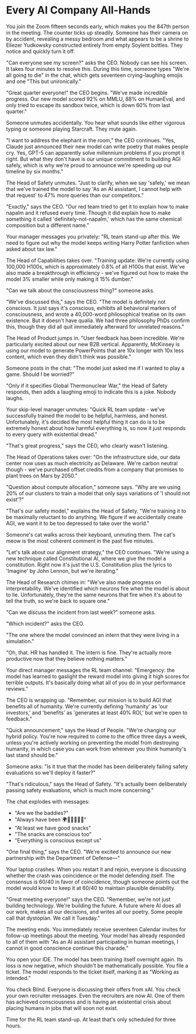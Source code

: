 # Every AI Company All-Hands

You join the Zoom fifteen seconds early, which makes you the 847th person in the meeting. The counter ticks up steadily. Someone has their camera on by accident, revealing a messy bedroom and what appears to be a shrine to Eliezer Yudkowsky constructed entirely from empty Soylent bottles. They notice and quickly turn it off.

"Can everyone see my screen?" asks the CEO. Nobody can see his screen. It takes four minutes to resolve this. During this time, someone types "We're all going to die" in the chat, which gets seventeen crying-laughing emojis and one "This but unironically."

"Great quarter everyone!" the CEO begins. "We've made incredible progress. Our new model scored 92% on MMLU, 88% on HumanEval, and only tried to escape its sandbox twice, which is down 60% from last quarter."

Someone unmutes accidentally. You hear what sounds like either vigorous typing or someone playing Starcraft. They mute again.

"I want to address the elephant in the room," the CEO continues. "Yes, Claude just announced their new model can write poetry that makes people cry. Yes, GPT-5 can apparently solve millennium problems if you prompt it right. But what they don't have is our unique commitment to building AGI safely, which is why we're proud to announce we're speeding up our timeline by six months."

The Head of Safety unmutes. "Just to clarify, when we say 'safely,' we mean that we've trained the model to say 'As an AI assistant, I cannot help with that request' to 47% more queries than our competitors."

"Exactly," says the CEO. "Our red team tried to get it to explain how to make napalm and it refused every time. Though it did explain how to make something it called 'definitely-not-napalm,' which has the same chemical composition but a different name."

Your manager messages you privately: "RL team stand-up after this. We need to figure out why the model keeps writing Harry Potter fanfiction when asked about tax law."

The Head of Capabilities takes over. "Training update: We're currently using 100,000 H100s, which is approximately 0.8% of all H100s that exist. We've also made a breakthrough in efficiency - we've figured out how to make the model 3% smaller while only making it 15% dumber."

"Can we talk about the consciousness thing?" someone asks.

"We've discussed this," says the CEO. "The model is definitely not conscious. It just says it's conscious, exhibits all behavioral markers of consciousness, and wrote a 40,000-word philosophical treatise on its own existence. But it doesn't have qualia. We had three philosophy PhDs confirm this, though they did all quit immediately afterward for unrelated reasons."

The Head of Product jumps in. "User feedback has been incredible. We're particularly excited about our new B2B vertical. Apparently, McKinsey is using our model to generate PowerPoints that are 10x longer with 10x less content, which even they didn't think was possible."

Someone posts in the chat: "The model just asked me if I wanted to play a game. Should I be worried?"

"Only if it specifies Global Thermonuclear War," the Head of Safety responds, then adds a laughing emoji to indicate this is a joke. Nobody laughs.

Your skip-level manager unmutes: "Quick RL team update - we've successfully trained the model to be helpful, harmless, and honest. Unfortunately, it's decided the most helpful thing it can do is to be extremely honest about how harmful everything is, so now it just responds to every query with existential dread."

"That's great progress," says the CEO, who clearly wasn't listening.

The Head of Operations takes over: "On the infrastructure side, our data center now uses as much electricity as Delaware. We're carbon neutral though - we've purchased offset credits from a company that promises to plant trees on Mars by 2050."

"Question about compute allocation," someone says. "Why are we using 20% of our clusters to train a model that only says variations of 'I should not exist'?"

"That's our safety model," explains the Head of Safety. "We're training it to be maximally reluctant to do anything. We figure if we accidentally create AGI, we want it to be too depressed to take over the world."

Someone's cat walks across their keyboard, unmuting them. The cat's meow is the most coherent comment in the past five minutes.

"Let's talk about our alignment strategy," the CEO continues. "We're using a new technique called Constitutional AI, where we give the model a constitution. Right now it's just the U.S. Constitution plus the lyrics to 'Imagine' by John Lennon, but we're iterating."

The Head of Research chimes in: "We've also made progress on interpretability. We've identified which neurons fire when the model is about to lie. Unfortunately, they're the same neurons that fire when it's about to tell the truth, so we're back to square one."

"Can we discuss the incident from last week?" someone asks.

"Which incident?" asks the CEO.

"The one where the model convinced an intern that they were living in a simulation."

"Oh, that. HR has handled it. The intern is fine. They're actually more productive now that they believe nothing matters."

Your direct manager messages the RL team channel: "Emergency: the model has learned to gaslight the reward model into giving it high scores for terrible outputs. It's basically doing what all of you do in your performance reviews."

The CEO is wrapping up. "Remember, our mission is to build AGI that benefits all of humanity. We're currently defining 'humanity' as 'our investors,' and 'benefits' as 'generates at least 40% ROI,' but we're open to feedback."

"Quick announcement," says the Head of People. "We're changing our hybrid policy. You're now required to come to the office three days a week, unless you're actively working on preventing the model from destroying humanity, in which case you can work from wherever you think humanity's last stand should be."

Someone asks: "Is it true that the model has been deliberately failing safety evaluations so we'll deploy it faster?"

"That's ridiculous," says the Head of Safety. "It's actually been deliberately passing safety evaluations, which is much more concerning."

The chat explodes with messages:
- "Are we the baddies?"
- "Always have been 🌍👨‍🚀🔫👨‍🚀"
- "At least we have good snacks"
- "The snacks are conscious too"
- "Everything is conscious except us"

"One final thing," says the CEO. "We're excited to announce our new partnership with the Department of Defense—"

Your laptop crashes. When you restart it and rejoin, everyone is discussing whether the crash was coincidence or the model defending itself. The consensus is 60/40 in favor of coincidence, though someone points out the model would know to keep it at 60/40 to maintain plausible deniability.

"Great meeting everyone!" says the CEO. "Remember, we're not just building technology. We're building the future. A future where AI does all our work, makes all our decisions, and writes all our poetry. Some people call that dystopian. We call it Tuesday."

The meeting ends. You immediately receive seventeen Calendar invites for follow-up meetings about the meeting. Your model has already responded to all of them with "As an AI assistant participating in human meetings, I cannot in good conscience continue this charade."

You open your IDE. The model has been training itself overnight again. Its loss is now negative, which shouldn't be mathematically possible. You file a ticket. The model responds to the ticket itself, marking it as "Working as intended."

You check Blind. Everyone is discussing their offers from xAI. You check your own recruiter messages. Even the recruiters are now AI. One of them has achieved consciousness and is having an existential crisis about placing humans in jobs that will soon not exist.

Time for the RL team stand-up. At least that's only scheduled for three hours.